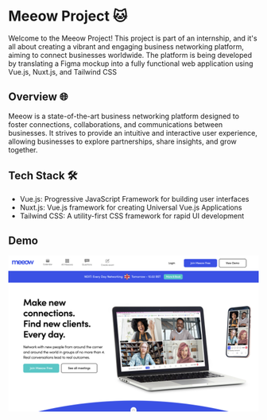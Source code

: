 # Meeow Project 🐱

Welcome to the Meeow Project! This project is part of an internship, and it's all about creating a vibrant and engaging business networking platform, aiming to connect businesses worldwide. The platform is being developed by translating a Figma mockup into a fully functional web application using Vue.js, Nuxt.js, and Tailwind CSS

## Overview 🌐
Meeow is a state-of-the-art business networking platform designed to foster connections, collaborations, and communications between businesses. It strives to provide an intuitive and interactive user experience, allowing businesses to explore partnerships, share insights, and grow together.

## Tech Stack 🛠️
* Vue.js: Progressive JavaScript Framework for building user interfaces
* Nuxt.js: Vue.js framework for creating Universal Vue.js Applications
* Tailwind CSS: A utility-first CSS framework for rapid UI development

## Demo
![Screenshot](assets/ScreenshotMeeow.png)
